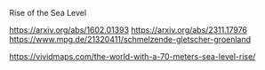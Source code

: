 Rise of the Sea Level

https://arxiv.org/abs/1602.01393
https://arxiv.org/abs/2311.17976
https://www.mpg.de/21320411/schmelzende-gletscher-groenland


https://vividmaps.com/the-world-with-a-70-meters-sea-level-rise/

